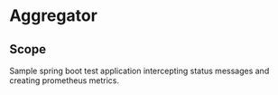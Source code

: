 # Aggregator

## Scope
Sample spring boot test application intercepting status messages and creating prometheus metrics.


